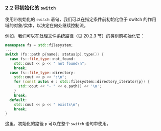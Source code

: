 ### 2.2    带初始化的 `switch`

使用带初始化的 `switch` 语句，我们可以在指定条件前初始化位于 switch 的作用域的对象/实体，以决定在何处继续控制流。

例如，我们可以在处理文件系统路径（见 20.2.3 节）的类别前初始化它：

```c++
namespace fs = std::filesystem;
...
switch (fs::path p{name}; status(p).type()) {
  case fs::file_type::not_found:
    std::cout << p << " not found\n";
    break;
  case fs::file_type::directory:
    std::cout << p << ":\n";
    for (const auto& e : std::filesystem::directory_iterator{p}) {
      std::cout << "- " << e.path() << '\n';
    }
    break;
  default:
    std::cout << p << " exists\n";
    break;
}
```

这里，初始化的路径 `p` 可以在整个 `switch` 语句中使用。
